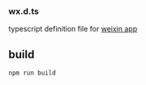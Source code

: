 ### wx.d.ts

typescript definition file for [weixin app](https://mp.weixin.qq.com/debug/wxadoc/dev/api/?t=1475052052547)

## build

```bash
npm run build
```
